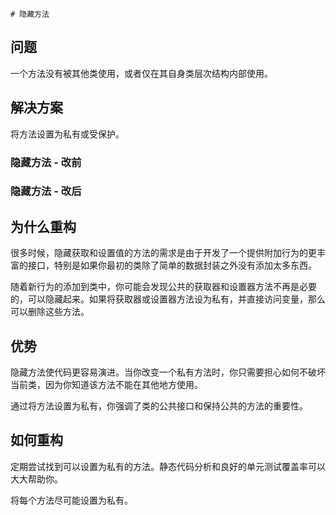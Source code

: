 	# 隐藏方法

## 问题

一个方法没有被其他类使用，或者仅在其自身类层次结构内部使用。

## 解决方案

将方法设置为私有或受保护。

### 隐藏方法 - 改前

### 隐藏方法 - 改后

## 为什么重构

很多时候，隐藏获取和设置值的方法的需求是由于开发了一个提供附加行为的更丰富的接口，特别是如果你最初的类除了简单的数据封装之外没有添加太多东西。

随着新行为的添加到类中，你可能会发现公共的获取器和设置器方法不再是必要的，可以隐藏起来。如果将获取器或设置器方法设为私有，并直接访问变量，那么可以删除这些方法。

## 优势

隐藏方法使代码更容易演进。当你改变一个私有方法时，你只需要担心如何不破坏当前类，因为你知道该方法不能在其他地方使用。

通过将方法设置为私有，你强调了类的公共接口和保持公共的方法的重要性。

## 如何重构

定期尝试找到可以设置为私有的方法。静态代码分析和良好的单元测试覆盖率可以大大帮助你。

将每个方法尽可能设置为私有。